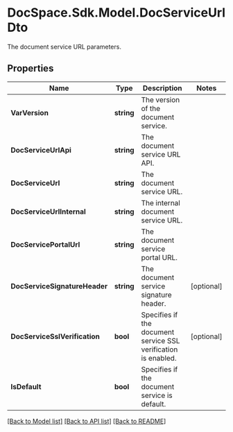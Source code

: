 # DocSpace.Sdk.Model.DocServiceUrlDto
The document service URL parameters.

## Properties

Name | Type | Description | Notes
------------ | ------------- | ------------- | -------------
**VarVersion** | **string** | The version of the document service. | 
**DocServiceUrlApi** | **string** | The document service URL API. | 
**DocServiceUrl** | **string** | The document service URL. | 
**DocServiceUrlInternal** | **string** | The internal document service URL. | 
**DocServicePortalUrl** | **string** | The document service portal URL. | 
**DocServiceSignatureHeader** | **string** | The document service signature header. | [optional] 
**DocServiceSslVerification** | **bool** | Specifies if the document service SSL verification is enabled. | [optional] 
**IsDefault** | **bool** | Specifies if the document service is default. | 

[[Back to Model list]](../README.md#documentation-for-models) [[Back to API list]](../README.md#documentation-for-api-endpoints) [[Back to README]](../README.md)

